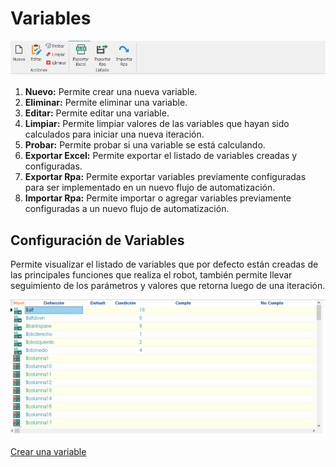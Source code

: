 # Variables

![Variables%20663c5cdcc5e947b2a7f39de893b42017/Untitled.png](Variables/Untitled.png)

1. **Nuevo:** Permite crear una nueva variable.
2. **Eliminar:** Permite eliminar una variable.
3. **Editar:** Permite editar una variable.
4. **Limpiar:** Permite limpiar valores de las variables que hayan sido calculados para iniciar una nueva iteración.
5. **Probar:** Permite probar si una variable se está calculando.
6. **Exportar Excel:** Permite exportar el listado de variables creadas y configuradas.
7. **Exportar Rpa:** Permite exportar variables previamente configuradas para ser implementado en un nuevo flujo de automatización.
8. **Importar Rpa:** Permite importar o agregar variables previamente configuradas a un nuevo flujo de automatización.

## Configuración de Variables

Permite visualizar el listado de variables que por defecto están creadas de las principales funciones que realiza el robot, también permite llevar seguimiento de los parámetros y valores que retorna luego de una iteración.

![Variables%20663c5cdcc5e947b2a7f39de893b42017/Untitled%201.png](Variables/Untitled%201.png)

[Crear una variable](Variables/Crear-una-variable.md)


